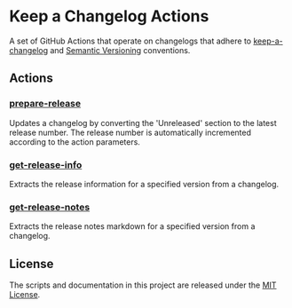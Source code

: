 # Keep a Changelog Actions

A set of GitHub Actions that operate on changelogs that adhere to
[keep-a-changelog](https://keepachangelog.com/en/1.0.0/) and [Semantic Versioning](https://semver.org/) conventions.

## Actions

### [prepare-release](./docs/prepare-release.md)

Updates a changelog by converting the 'Unreleased' section to the latest release number. The release number is
automatically incremented according to the action parameters.

### [get-release-info](./docs/get-release-info.md)

Extracts the release information for a specified version from a changelog.

### [get-release-notes](./docs/get-release-notes.md)

Extracts the release notes markdown for a specified version from a changelog.

## License

The scripts and documentation in this project are released under the [MIT License](./LICENSE).

